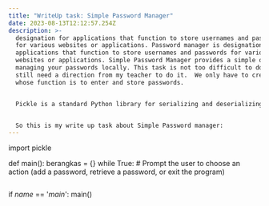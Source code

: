 ```yaml
---
title: "WriteUp task: Simple Password Manager"
date: 2023-08-13T12:12:57.254Z
description: >-
  designation for applications that function to store usernames and passwords
  for various websites or applications. Password manager is designation for
  applications that function to store usernames and passwords for various
  websites or applications. Simple Password Manager provides a simple option for
  managing your passwords locally. This task is not too difficult to do. But i
  still need a direction from my teacher to do it.  We only have to create codes
  whose function is to enter and store passwords.


  Pickle is a standard Python library for serializing and deserializing Python objects to and from binary data streams.


  So this is my write up task about Simple Password manager:
---
```

import pickle

def main():
    berangkas = {}
    while True:
        # Prompt the user to choose an action (add a password, retrieve a password, or exit the program)

```

```

if *name* == '*main*':
    main()